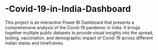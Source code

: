 # -Covid-19-in-India-Dashboard
This project is an interactive Power BI Dashboard that presents a comprehensive analysis of the Covid-19 pandemic in India. It brings together multiple public datasets to provide visual insights into the spread, testing, vaccination, and demographic impact of Covid-19 across different Indian states and timeframes.
